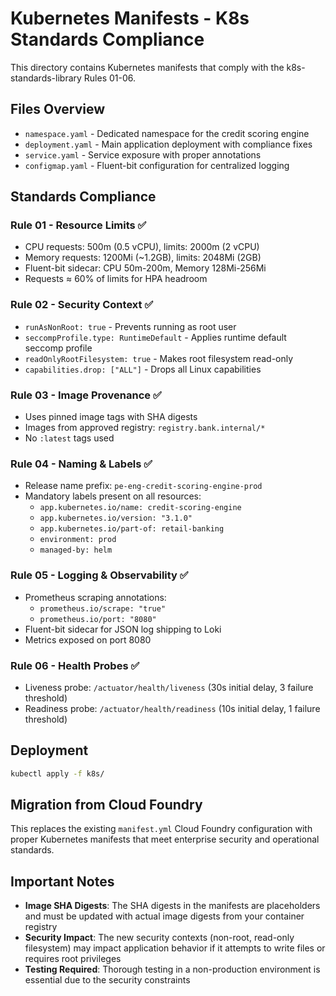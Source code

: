 # Kubernetes Manifests - K8s Standards Compliance

This directory contains Kubernetes manifests that comply with the k8s-standards-library Rules 01-06.

## Files Overview

- `namespace.yaml` - Dedicated namespace for the credit scoring engine
- `deployment.yaml` - Main application deployment with compliance fixes
- `service.yaml` - Service exposure with proper annotations
- `configmap.yaml` - Fluent-bit configuration for centralized logging

## Standards Compliance

### Rule 01 - Resource Limits ✅
- CPU requests: 500m (0.5 vCPU), limits: 2000m (2 vCPU)
- Memory requests: 1200Mi (~1.2GB), limits: 2048Mi (2GB)
- Fluent-bit sidecar: CPU 50m-200m, Memory 128Mi-256Mi
- Requests ≈ 60% of limits for HPA headroom

### Rule 02 - Security Context ✅
- `runAsNonRoot: true` - Prevents running as root user
- `seccompProfile.type: RuntimeDefault` - Applies runtime default seccomp profile
- `readOnlyRootFilesystem: true` - Makes root filesystem read-only
- `capabilities.drop: ["ALL"]` - Drops all Linux capabilities

### Rule 03 - Image Provenance ✅
- Uses pinned image tags with SHA digests
- Images from approved registry: `registry.bank.internal/*`
- No `:latest` tags used

### Rule 04 - Naming & Labels ✅
- Release name prefix: `pe-eng-credit-scoring-engine-prod`
- Mandatory labels present on all resources:
  - `app.kubernetes.io/name: credit-scoring-engine`
  - `app.kubernetes.io/version: "3.1.0"`
  - `app.kubernetes.io/part-of: retail-banking`
  - `environment: prod`
  - `managed-by: helm`

### Rule 05 - Logging & Observability ✅
- Prometheus scraping annotations:
  - `prometheus.io/scrape: "true"`
  - `prometheus.io/port: "8080"`
- Fluent-bit sidecar for JSON log shipping to Loki
- Metrics exposed on port 8080

### Rule 06 - Health Probes ✅
- Liveness probe: `/actuator/health/liveness` (30s initial delay, 3 failure threshold)
- Readiness probe: `/actuator/health/readiness` (10s initial delay, 1 failure threshold)

## Deployment

```bash
kubectl apply -f k8s/
```

## Migration from Cloud Foundry

This replaces the existing `manifest.yml` Cloud Foundry configuration with proper Kubernetes manifests that meet enterprise security and operational standards.

## Important Notes

- **Image SHA Digests**: The SHA digests in the manifests are placeholders and must be updated with actual image digests from your container registry
- **Security Impact**: The new security contexts (non-root, read-only filesystem) may impact application behavior if it attempts to write files or requires root privileges
- **Testing Required**: Thorough testing in a non-production environment is essential due to the security constraints
